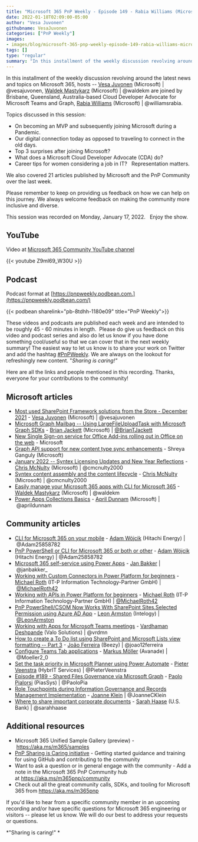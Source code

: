 ```yaml
---
title: "Microsoft 365 PnP Weekly - Episode 149 - Rabia Williams (Microsoft)"
date: 2022-01-18T02:09:00-05:00
author: "Vesa Juvonen"
githubname: VesaJuvonen
categories: ["PnP Weekly"]
images:
- images/blog/microsoft-365-pnp-weekly-episode-149-rabia-williams-microsoft/Thumb-Ep149-January 17.png
tags: []
type: "regular"
summary: "In this installment of the weekly discussion revolving around the latest news and topics on Microsoft 365, hosts – Vesa Juvonen, Waldek Mastykarz are joined by Brisbane, Queensland, Australia-based Cloud Developer Advocate for Microsoft Teams and Graph, Rabia Williams"
---
```



In this installment of the weekly discussion revolving around the latest news and topics on Microsoft 365, hosts -- [Vesa Juvonen](http://twitter.com/vesajuvonen) (Microsoft) | @vesajuvonen, [Waldek Mastykarz](http://twitter.com/waldekm) (Microsoft) | @waldekm are joined by Brisbane, Queensland, Australia-based Cloud Developer Advocate for Microsoft Teams and Graph, [Rabia Williams](http://twitter.com/williamsrabia) (Microsoft) | @williamsrabia. 

Topics discussed in this session:

-   On becoming an MVP and subsequently joining Microsoft during a
    Pandemic. 
-   Our digital connection today as opposed to traveling to connect in
    the old days.  
-   Top 3 surprises after joining Microsoft? 
-   What does a Microsoft Cloud Developer Advocate (CDA) do?
-   Career tips for women considering a job in IT?   Representation
    matters. 

We also covered 21 articles published by Microsoft and the PnP Community
over the last week. 

Please remember to keep on providing us feedback on how we can help on
this journey. We always welcome feedback on making the community more
inclusive and diverse.

This session was recorded on Monday, January 17, 2022.   Enjoy the
show. 

## YouTube

Video at [Microsoft 365 Community YouTube channel](https://aka.ms/m365pnp-videos)
 
{{< youtube Z9ml69_W30U >}}
 

## Podcast

Podcast format at [https://pnpweekly.podbean.com.](https://pnpweekly.podbean.com/)

{{< podbean sharelink="pb-8tdhh-1180e09" title="PnP Weekly">}}

These videos and podcasts are published each week and are intended to be
roughly 45 - 60 minutes in length.  Please do give us feedback on this
video and podcast series and also do let us know if you have done
something cool/useful so that we can cover that in the next weekly
summary! The easiest way to let us know is to share your work on Twitter
and add the
hashtag [#PnPWeekly](https://twitter.com/search?q=%23pnpweekly). We are
always on the lookout for refreshingly new content. "*Sharing is
caring!"* 

Here are all the links and people mentioned in this recording. Thanks,
everyone for your contributions to the community!

## Microsoft articles

-   [Most used SharePoint Framework solutions from the Store - December
    2021](https://techcommunity.microsoft.com/t5/microsoft-sharepoint-blog/most-used-sharepoint-framework-solutions-from-the-store-december/ba-p/3057395) -
    [Vesa Juvonen](https://twitter.com/vesajuvonen) (Microsoft)
    | @vesajuvonen
-   [Microsoft Graph Mailbag -- Using LargeFileUploadTask with Microsoft
    Graph
    SDKs](https://devblogs.microsoft.com/microsoft365dev/microsoft-graph-mailbag-using-largefileuploadtask-with-sdks/) -
    [Brian Jackett](https://twitter.com/BrianTJackett) (Microsoft)
    | [@BrianTJackett](https://techcommunity.microsoft.com/t5/user/viewprofilepage/user-id/4556)
-   [New Single Sign-on service for Office Add-ins rolling out in Office
    on the
    web](https://devblogs.microsoft.com/microsoft365dev/new-single-sign-on-service-for-office-add-ins-rolling-out-in-office-on-the-web/) -
    Microsoft
-   [Graph API support for new content type sync
    enhancements](https://techcommunity.microsoft.com/t5/sharepoint-syntex-blog/graph-api-support-for-new-content-type-sync-enhancements/ba-p/3053198)
    - Shreya Ganguly (Microsoft)
-   [January 2022 -- Syntex Licensing Updates and New Year
    Reflections](https://techcommunity.microsoft.com/t5/sharepoint-syntex-blog/january-2022-syntex-licensing-updates-and-new-year-reflections/ba-p/3062090) -
    [Chris McNulty](https://twitter.com/cmcnulty2000) (Microsoft)
    | @cmcnulty2000
-   [Syntex content assembly and the content
    lifecycle](https://techcommunity.microsoft.com/t5/sharepoint-syntex-blog/syntex-content-assembly-and-the-content-lifecycle/ba-p/3060175) -
    [Chris McNulty](https://twitter.com/cmcnulty2000) (Microsoft)
    | @cmcnulty2000
-   [Easily manage your Microsoft 365 apps with CLI for Microsoft
    365](https://blog.mastykarz.nl/easily-manage-microsoft-365-apps-cli-microsoft-365/) -
    [Waldek Mastykarz](https://twitter.com/waldekm) (Microsoft)
    | @waldekm
-   [Power Apps Collections
    Basics](https://www.youtube.com/watch?v=ipzIWfHVhDc) - [April
    Dunnam](https://twitter.com/aprildunnam) (Microsoft)
    | @aprildunnam

## Community articles

-   [CLI for Microsoft 365 on your
    mobile](https://techcommunity.microsoft.com/t5/microsoft-365-pnp-blog/cli-for-microsoft-365-on-your-mobile/ba-p/3052058)
    - [Adam Wójcik](https://twitter.com/Adam25858782) (Hitachi Energy)
    | @Adam25858782
-   [PnP PowerShell or CLI for Microsoft 365 or both or
    other](https://techcommunity.microsoft.com/t5/microsoft-365-pnp-blog/pnp-powershell-or-cli-for-microsoft-365-or-both-or-other/ba-p/3055126)
    - [Adam Wójcik](https://twitter.com/Adam25858782) (Hitachi Energy)
    | @Adam25858782
-   [Microsoft 365 self-service using Power
    Apps](https://techcommunity.microsoft.com/t5/microsoft-365-pnp-blog/microsoft-365-self-service-using-power-apps/ba-p/3056109)
    - [Jan Bakker](https://twitter.com/janbakker_) | @janbakker\_
-   [Working with Custom Connectors in Power Platform for
    beginners](https://techcommunity.microsoft.com/t5/microsoft-365-pnp-blog/working-with-custom-connectors-in-power-platform-for-beginners/ba-p/3062538) -
    [Michael Roth](https://twitter.com/MichaelRoth42) (IT-P Information
    Technology-Partner GmbH)
    | [@MichaelRoth42](https://techcommunity.microsoft.com/t5/user/viewprofilepage/user-id/514421)
-   [Working with APIs in Power Platform for
    beginners](https://techcommunity.microsoft.com/t5/microsoft-365-pnp-blog/working-with-apis-in-power-platform-for-beginners/ba-p/3062520)
    - [Michael Roth](https://twitter.com/MichaelRoth42) (IT-P
    Information Technology-Partner GmbH)
    | [@MichaelRoth42](https://techcommunity.microsoft.com/t5/user/viewprofilepage/user-id/514421)
-   [PnP PowerShell/CSOM Now Works With SharePoint Sites.Selected
    Permission using Azure AD
    App](https://www.leonarmston.com/2022/01/pnp-powershell-csom-now-works-with-sharepoint-sites-selected-permission-using-azure-ad-app/) -
    [Leon Armston](http://twitter.com/LeonArmston) (Intelogy)
    | [@LeonArmston](https://techcommunity.microsoft.com/t5/user/viewprofilepage/user-id/855621)
-   [Working with Apps for Microsoft Teams
    meetings](https://www.vrdmn.com/2022/01/working-with-apps-for-microsoft-teams.html) -
    [Vardhaman Deshpande](https://twitter.com/vrdmn) (Valo Solutions)
    | @vrdmn
-   [How to create a To Do list using SharePoint and Microsoft Lists
    view formatting -- Part
    3](https://lists.handsontek.net/create-list-using-sharepoint-microsoft-lists-view-formatting-part-3/)
    - [João Ferreira](https://twitter.com/joao12ferreira) (Beezy)
    | @joao12ferreira
-   [Configure Teams Tab
    applications](https://mmsharepoint.wordpress.com/2022/01/11/configure-teams-tab-applications/) -
    [Markus Möller](https://twitter.com/Moeller2_0) (Avanade)
    | @Moeller2_0
-   [Set the task priority in Microsoft Planner using Power
    Automate](https://sharepains.com/2022/01/10/task-priority-in-microsoft-planner/)
    - [Pieter Veenstra](https://twitter.com/PieterVeenstra) (HybrIT
    Services) | @PieterVeenstra
-   [Episode #189 - Shared Files Governance via Microsoft
    Graph](https://www.youtube.com/watch?v=_odZgZvGcNY) - [Paolo
    Pialorsi](https://twitter.com/PaoloPia) (PiasSys) | @PaoloPia
-   [Role Touchpoints during Information Governance and Records
    Management
    Implementation](https://regarding365.com/role-touchpoints-during-information-governance-and-records-management-implementation-c35d87f6b8d1)
    - [Joanne Klein](https://twitter.com/JoanneCKlein) | @JoanneCKlein
-   [Where to share important corporate
    documents](https://regarding365.com/where-to-share-important-corporate-documents-b4c039a730f8) -
    [Sarah Haase](https://twitter.com/sarahhaase) (U.S. Bank)
    | @sarahhaase

## Additional resources

-   Microsoft 365 Unified Sample Gallery (preview)
    - <https://aka.ms/m365/samples> 
-   [PnP Sharing is Caring
    initiative](https://aka.ms/sharing-is-caring) - Getting started
    guidance and training for using GitHub and contributing to the
    community
-   Want to ask a question or in general engage with the community - Add
    a note in the Microsoft 365 PnP Community hub
    at <https://aka.ms/m365pnp/community>
-   Check out all the great community calls, SDKs, and tooling for
    Microsoft 365 from <https://aka.ms/m365pnp>


If you'd like to hear from a specific community member in an upcoming
recording and/or have specific questions for Microsoft 365 engineering
or visitors -- please let us know. We will do our best to address your
requests or questions.

*"Sharing is caring!" *
